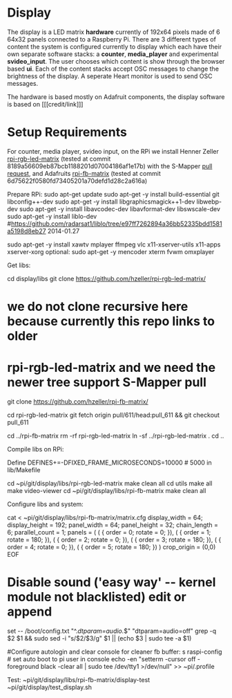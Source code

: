 # Display

The display is a LED matrix __hardware__ currently of 192x64 pixels made of 6
64x32 panels connected to a Raspberry Pi. There are 3 different types of content
the system is configured currently to display which each have their own separate
software stacks: a __counter__, __media_player__ and experimental
__svideo_input__. The user chooses which content is show through the browser
based __ui__. Each of the content stacks accept OSC messages to change the
brightness of the display. A seperate Heart monitor is used to send OSC
messages.

The hardware is based mostly on Adafruit components, the display software is
based on [[[credit/link]]]




# Setup Requirements

For counter, media player, svideo input, on the RPi we install Henner Zeller [rpi-rgb-led-matrix](https://github.com/hzeller/rpi-rgb-led-matrix/) (tested at
commit 8189a56609eb87bcb1188201d07004186af1e17b) with the
S-Mapper [pull request](https://github.com/hzeller/rpi-rgb-led-matrix/pull/611),
and Adafruits [rpi-fb-matrix](https://github.com/hzeller/rpi-fb-matrix/) (tested
at commit 6d75622f0580fd73405201a70defd1d28c2a616a)

Prepare RPi:
  sudo apt-get update
  sudo apt-get -y install build-essential git libconfig++-dev
  sudo apt-get -y install libgraphicsmagick++1-dev libwebp-dev
  sudo apt-get -y install libavcodec-dev libavformat-dev libswscale-dev
  sudo apt-get -y install liblo-dev #https://github.com/radarsat1/liblo/tree/e97ff7262894a36bb52335bdd1581a5198d8eb27 2014-01.27

  sudo apt-get -y install xawtv mplayer ffmpeg vlc x11-xserver-utils x11-apps xserver-xorg
  optional:
  sudo apt-get -y mencoder xterm fvwm omxplayer

Get libs:

  cd display/libs
  git clone https://github.com/hzeller/rpi-rgb-led-matrix/
  # we do not clone recursive here because currently this repo links to older
  # rpi-rgb-led-matrix and we need the newer tree support S-Mapper pull
  git clone https://github.com/hzeller/rpi-fb-matrix/

  cd rpi-rgb-led-matrix
  git fetch origin pull/611/head:pull_611 && git checkout pull_611

  cd ../rpi-fb-matrix
  rm -rf rpi-rgb-led-matrix
  ln -sf ../rpi-rgb-led-matrix .
  cd ..

Compile libs on RPi:

  Define DEFINES+=-DFIXED_FRAME_MICROSECONDS=10000 # 5000
  in lib/Makefile

  cd ~pi/git/display/libs/rpi-rgb-led-matrix
  make clean all
  cd utils
  make all
  make video-viewer
  cd ~pi/git/display/libs/rpi-fb-matrix
  make clean all

Configure libs and system:

  cat <<EOF > ~pi/git/display/libs/rpi-fb-matrix/matrix.cfg
    display_width = 64;
    display_height = 192;
    panel_width = 64;
    panel_height = 32;
    chain_length = 6;
    parallel_count = 1;
    panels = (
      ( { order = 0; rotate =   0; }),
      ( { order = 1; rotate =   180; }),
      ( { order = 2; rotate =   0; }),
      ( { order = 3; rotate =   180; }),
      ( { order = 4; rotate =   0; }),
      ( { order = 5; rotate =   180; })
    )
    crop_origin = (0,0)
EOF

  # Disable sound ('easy way' -- kernel module not blacklisted) edit or append
  set -- /boot/config.txt "^.*dtparam=audio.*$" "dtparam=audio=off"
  grep -q $2 $1 && sudo sed -i "s/$2/$3/g" $1 || (echo $3 | sudo tee -a $1)

  #Configure autologin and clear console for cleaner fb buffer:
  s raspi-config # set auto boot to pi user in console
  echo -en "setterm  -cursor off -foreground black -clear all | sudo tee /dev/tty1 >/dev/null" >> ~pi/.profile

Test:
  ~pi/git/display/libs/rpi-fb-matrix/display-test
  ~pi/git/display/test_display.sh
